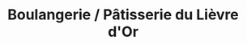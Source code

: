 ---
title: "Boulangerie / Pâtisserie du Lièvre d'Or"
url: /dreux/boulangerie-patisserie-du-lievre-dor/
shop: Bäckerei
---